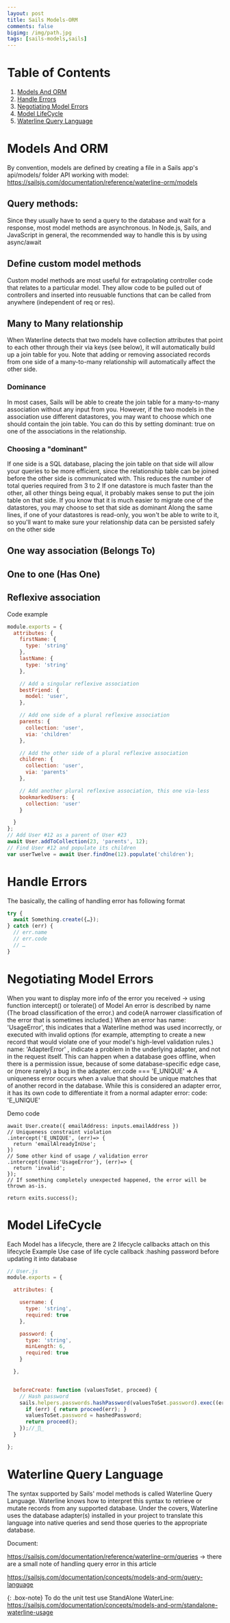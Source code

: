 ```yaml
---
layout: post
title: Sails Models-ORM
comments: false
bigimg: /img/path.jpg
tags: [sails-models,sails]
---
```


# Table of Contents
1. [Models And ORM](#models-and-orm)
2. [Handle Errors](#handle-errors)
3. [Negotiating Model Errors](#negotiating-model-errors)
4. [Model LifeCycle](#model-lifecycle)
5. [Waterline Query Language](#waterline-query-language)



# Models And ORM

By convention, models are defined by creating a file in a Sails app's api/models/ folder
API working with model: https://sailsjs.com/documentation/reference/waterline-orm/models

## Query methods: 
Since they usually have to send a query to the database and wait for a response, most model methods are asynchronous.
In Node.js, Sails, and JavaScript in general, the recommended way to handle this is by using async/await

## Define custom model methods
Custom model methods are most useful for extrapolating controller code that relates to a particular model. They allow code to be pulled out of controllers and inserted into reusuable functions that can be called from anywhere (independent of req or res).

## Many to Many relationship 
When Waterline detects that two models have collection attributes that point to each other through their via keys (see below), it will automatically build up a join table for you.
Note that adding or removing associated records from one side of a many-to-many relationship will automatically affect the other side. 

### Dominance
In most cases, Sails will be able to create the join table for a many-to-many association without any input from you. However, if the two models in the association use different datastores, you may want to choose which one should contain the join table. You can do this by setting dominant: true on one of the associations in the relationship.

### Choosing a "dominant"
If one side is a SQL database, placing the join table on that side will allow your queries to be more efficient, since the relationship table can be joined before the other side is communicated with. This reduces the number of total queries required from 3 to 2
If one datastore is much faster than the other, all other things being equal, it probably makes sense to put the join table on that side.
If you know that it is much easier to migrate one of the datastores, you may choose to set that side as dominant
Along the same lines, if one of your datastores is read-only, you won't be able to write to it, so you'll want to make sure your relationship data can be persisted safely on the other side

## One way  association (Belongs To)
## One to one (Has One)

## Reflexive association
Code example
```javaScript
module.exports = {
  attributes: {
    firstName: {
      type: 'string'
    },
    lastName: {
      type: 'string'
    },

    // Add a singular reflexive association
    bestFriend: {
      model: 'user',
    },

    // Add one side of a plural reflexive association
    parents: {
      collection: 'user',
      via: 'children'
    },

    // Add the other side of a plural reflexive association
    children: {
      collection: 'user',
      via: 'parents'
    },

    // Add another plural reflexive association, this one via-less
    bookmarkedUsers: {
      collection: 'user'
    }

  }
};
// Add User #12 as a parent of User #23
await User.addToCollection(23, 'parents', 12);
// Find User #12 and populate its children
var userTwelve = await User.findOne(12).populate('children');

```

# Handle Errors 
The basically, the calling of handling error has following format
```javascript
try {
  await Something.create({…});
} catch (err) {
  // err.name
  // err.code
  // …
}
```

# Negotiating Model Errors 
When you want to display more info of the error you received -> using function  intercept() or tolerate()  of Model
An error is described by name (The broad classification of the error.) and code(A narrower classification of the error that is sometimes included.)
When an error has name: 'UsageError', this indicates that a Waterline method was used incorrectly, or executed with invalid options (for example, attempting to create a new record that would violate one of your model's high-level validation rules.)
name: 'AdapterError' , indicate a problem in the underlying adapter, and not in the request itself. This can happen when a database goes offline, when there is a permission issue, because of some database-specific edge case, or (more rarely) a bug in the adapter.
err.code === 'E_UNIQUE' => A uniqueness error occurs when a value that should be unique matches that of another record in the database. While this is considered an adapter error, it has its own code to differentiate it from a normal adapter error: code: 'E_UNIQUE'

Demo code
```
await User.create({ emailAddress: inputs.emailAddress })
// Uniqueness constraint violation
.intercept('E_UNIQUE', (err)=> {
  return 'emailAlreadyInUse';
})
// Some other kind of usage / validation error
.intercept({name:'UsageError'}, (err)=> {
  return 'invalid';
});
// If something completely unexpected happened, the error will be thrown as-is.

return exits.success();
```

# Model LifeCycle

Each Model has a lifecycle, there are 2 lifecycle callbacks attach on this lifecycle
Example Use case of life cycle callback :hashing password before updating it into database

```javascript
// User.js
module.exports = {

  attributes: {

    username: {
      type: 'string',
      required: true
    },

    password: {
      type: 'string',
      minLength: 6,
      required: true
    }

  },


  beforeCreate: function (valuesToSet, proceed) {
    // Hash password
    sails.helpers.passwords.hashPassword(valuesToSet.password).exec((err, hashedPassword)=>{
      if (err) { return proceed(err); }
      valuesToSet.password = hashedPassword;
      return proceed();
    });//_∏_
  }

};
```

# Waterline Query Language 
The syntax supported by Sails' model methods is called Waterline Query Language. Waterline knows how to interpret this syntax to retrieve or mutate records from any supported database. Under the covers, Waterline uses the database adapter(s) installed in your project to translate this language into native queries and send those queries to the appropriate database.

Document:

https://sailsjs.com/documentation/reference/waterline-orm/queries -> there are a small note of handling query error in this article

https://sailsjs.com/documentation/concepts/models-and-orm/query-language

{: .box-note}
To do the unit test use StandAlone WaterLine: https://sailsjs.com/documentation/concepts/models-and-orm/standalone-waterline-usage




